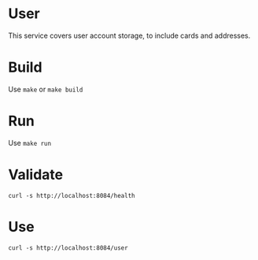 # User
This service covers user account storage, to include cards and addresses.

# Build
Use `make` or `make build`

# Run
Use `make run`

# Validate
`curl -s http://localhost:8084/health`

# Use
`curl -s http://localhost:8084/user`

